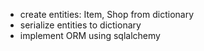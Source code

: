 + create entities: Item, Shop from dictionary
+ serialize entities to dictionary
+ implement ORM using sqlalchemy